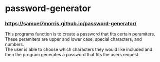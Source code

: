 # password-generator 
### https://samuel7morris.github.io/password-generator/

This programs function is to create a password that fits certain peramiters.
These peramiters are upper and lower case, special characters, and numbers.  
The user is able to choose which characters they would like included and then the program 
generates a password that fits the users request.
